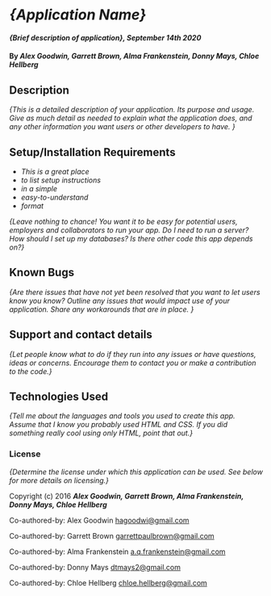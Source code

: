 # _{Application Name}_

#### _{Brief description of application}, September 14th 2020_

#### By _**Alex Goodwin, Garrett Brown, Alma Frankenstein, Donny Mays, Chloe Hellberg**_

## Description

_{This is a detailed description of your application. Its purpose and usage.  Give as much detail as needed to explain what the application does, and any other information you want users or other developers to have. }_

## Setup/Installation Requirements

* _This is a great place_
* _to list setup instructions_
* _in a simple_
* _easy-to-understand_
* _format_

_{Leave nothing to chance! You want it to be easy for potential users, employers and collaborators to run your app. Do I need to run a server? How should I set up my databases? Is there other code this app depends on?}_

## Known Bugs

_{Are there issues that have not yet been resolved that you want to let users know you know?  Outline any issues that would impact use of your application.  Share any workarounds that are in place. }_

## Support and contact details

_{Let people know what to do if they run into any issues or have questions, ideas or concerns.  Encourage them to contact you or make a contribution to the code.}_

## Technologies Used

_{Tell me about the languages and tools you used to create this app. Assume that I know you probably used HTML and CSS. If you did something really cool using only HTML, point that out.}_

### License

*{Determine the license under which this application can be used.  See below for more details on licensing.}*

Copyright (c) 2016 **_Alex Goodwin, Garrett Brown, Alma Frankenstein, Donny Mays, Chloe Hellberg_**



Co-authored-by: Alex Goodwin <hagoodwi@gmail.com>

Co-authored-by: Garrett Brown <garrettpaulbrown@gmail.com>

Co-authored-by: Alma Frankenstein <a.q.frankenstein@gmail.com>

Co-authored-by: Donny Mays <dtmays2@gmail.com>

Co-authored-by: Chloe Hellberg <chloe.hellberg@gmail.com>